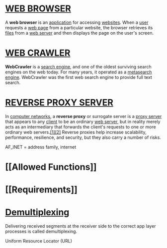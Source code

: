 # [WEB BROWSER](https://en.wikipedia.org/wiki/Web_browser)
A **web browser** is an [application](https://en.wikipedia.org/wiki/Application_software "Application software") for accessing [websites](https://en.wikipedia.org/wiki/Website "Website"). When a [user](https://en.wikipedia.org/wiki/User_(computing) "User (computing)") requests a [web page](https://en.wikipedia.org/wiki/Web_page "Web page") from a particular website, the browser retrieves its [files](https://en.wikipedia.org/wiki/Computer_file "Computer file") from a [web server](https://en.wikipedia.org/wiki/Web_server "Web server") and then displays the page on the user's screen.

# [WEB CRAWLER](https://en.wikipedia.org/wiki/WebCrawler)
**WebCrawler** is a [search engine](https://en.wikipedia.org/wiki/Search_engine "Search engine"), and one of the oldest surviving search engines on the web today. For many years, it operated as a [metasearch engine](https://en.wikipedia.org/wiki/Metasearch_engine "Metasearch engine"). WebCrawler was the first web search engine to provide full text search.

# [REVERSE PROXY SERVER](https://en.wikipedia.org/wiki/Reverse_proxy)
In [computer networks](https://en.wikipedia.org/wiki/Computer_network "Computer network"), a **reverse proxy** or surrogate server is a [proxy server](https://en.wikipedia.org/wiki/Proxy_server "Proxy server") that appears to any [client](https://en.wikipedia.org/wiki/Client%E2%80%93server_model "Client–server model") to be an ordinary [web server](https://en.wikipedia.org/wiki/Web_server "Web server"), but in reality merely acts as an intermediary that forwards the client's requests to one or more ordinary web servers.[[1]](https://en.wikipedia.org/wiki/Reverse_proxy#cite_note-apache-forward-reverse-1)[[2]](https://en.wikipedia.org/wiki/Reverse_proxy#cite_note-2) Reverse proxies help increase scalability, performance, resilience, and security, but they also carry a number of risks.

AF_INET = address family, internet

# [[Allowed Functions]]

# [[Requirements]]

# [Demultiplexing](https://www.geeksforgeeks.org/multiplexing-and-demultiplexing-in-transport-layer/)
Delivering received segments at the receiver side to the correct app layer processes is called demultiplexing. 

Uniform Resource Locator (URL)